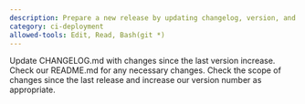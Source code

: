 ```yaml
---
description: Prepare a new release by updating changelog, version, and documentation
category: ci-deployment
allowed-tools: Edit, Read, Bash(git *)
---
```


Update CHANGELOG.md with changes since the last version increase. Check our README.md for any necessary changes. Check the scope of changes since the last release and increase our version number as appropriate.